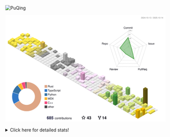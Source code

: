 ![PuQing](https://user-images.githubusercontent.com/27223114/171565019-9a56fae6-b08b-421f-99db-7e830da42371.png)

![](./profile-3d-contrib/profile-season-animate.svg)

<details>
<summary>Click here for detailed stats!</summary>

<!--START_SECTION:waka-->
![Lines of code](https://img.shields.io/badge/From%20Hello%20World%20I%27ve%20Written-2.7%20million%20lines%20of%20code-blue)

**🐱 My GitHub Data** 

> 📦 471.0 kB Used in GitHub's Storage 
 > 
> 🏆 562 Contributions in the Year 2025
 > 
> 🚫 Not Opted to Hire
 > 
> 📜 35 Public Repositories 
 > 
> 🔑 36 Private Repositories 
 > 
**I'm an Early 🐤** 

```text
🌞 Morning                1023 commits        ██░░░░░░░░░░░░░░░░░░░░░░░   09.39 % 
🌆 Daytime                4697 commits        ███████████░░░░░░░░░░░░░░   43.10 % 
🌃 Evening                2977 commits        ███████░░░░░░░░░░░░░░░░░░   27.32 % 
🌙 Night                  2201 commits        █████░░░░░░░░░░░░░░░░░░░░   20.20 % 
```


📊 **This Week I Spent My Time On** 

```text
💬 Programming Languages: 
Python                   13 hrs 46 mins      ██████████░░░░░░░░░░░░░░░   38.43 % 
Rust                     11 hrs 16 mins      ████████░░░░░░░░░░░░░░░░░   31.44 % 
CSV                      3 hrs 6 mins        ██░░░░░░░░░░░░░░░░░░░░░░░   08.68 % 
TOML                     2 hrs 49 mins       ██░░░░░░░░░░░░░░░░░░░░░░░   07.87 % 
JSON                     2 hrs 3 mins        █░░░░░░░░░░░░░░░░░░░░░░░░   05.74 % 

🔥 Editors: 
VS Code                  35 hrs 49 mins      █████████████████████████   99.89 % 
Obsidian                 2 mins              ░░░░░░░░░░░░░░░░░░░░░░░░░   00.11 % 

💻 Operating System: 
Linux                    20 hrs 21 mins      ██████████████░░░░░░░░░░░   56.79 % 
WSL                      15 hrs 23 mins      ███████████░░░░░░░░░░░░░░   42.90 % 
Windows                  4 mins              ░░░░░░░░░░░░░░░░░░░░░░░░░   00.19 % 
Mac                      2 mins              ░░░░░░░░░░░░░░░░░░░░░░░░░   00.13 % 
```


<!--END_SECTION:waka-->
</details>
